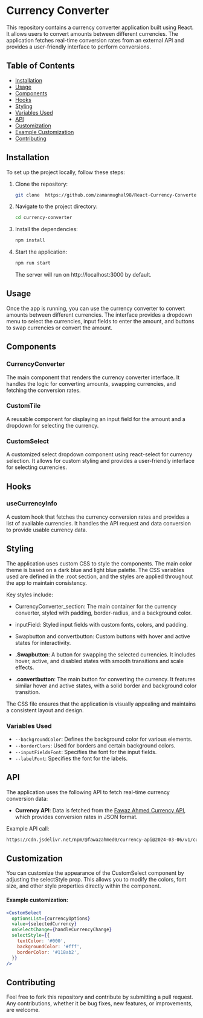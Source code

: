﻿# Currency Converter

This repository contains a currency converter application built using React. It allows users to convert amounts between different currencies. The application fetches real-time conversion rates from an external API and provides a user-friendly interface to perform conversions.

## Table of Contents

- [Installation](#installation)
- [Usage](#usage)
- [Components](#components)
- [Hooks](#hooks)
- [Styling](#styling)
- [ Variables Used](variables-Used)
- [API](#api)
- [Customization](#customization)
- [Example Customization](#example-customization)
- [Contributing](#contributing)

## Installation

To set up the project locally, follow these steps:

1. Clone the repository:

   ```bash
   git clone  https://github.com/zamanmughal98/React-Currency-Converter.git
   ```

2. Navigate to the project directory:

   ```bash
   cd currency-converter

   ```

3. Install the dependencies:

   ```bash
   npm install

   ```

4. Start the application:

   ```bash
   npm run start

   ```


   The server will run on http://localhost:3000 by default.



## Usage

Once the app is running, you can use the currency converter to convert amounts between different currencies. The interface provides a dropdown menu to select the currencies, input fields to enter the amount, and buttons to swap currencies or convert the amount.

## Components

### CurrencyConverter

The main component that renders the currency converter interface. It handles the logic for converting amounts, swapping currencies, and fetching the conversion rates.

### CustomTile

A reusable component for displaying an input field for the amount and a dropdown for selecting the currency.

### CustomSelect

A customized select dropdown component using react-select for currency selection. It allows for custom styling and provides a user-friendly interface for selecting currencies.

## Hooks

### useCurrencyInfo

A custom hook that fetches the currency conversion rates and provides a list of available currencies. It handles the API request and data conversion to provide usable currency data.

## Styling

The application uses custom CSS to style the components. The main color theme is based on a dark blue and light blue palette. The CSS variables used are defined in the :root section, and the styles are applied throughout the app to maintain consistency.

Key styles include:

- CurrencyConverter_section: The main container for the currency converter, styled with padding, border-radius, and a background color.
- inputField: Styled input fields with custom fonts, colors, and padding.
- Swapbutton and convertbutton: Custom buttons with hover and active states for interactivity.

- **.Swapbutton**: A button for swapping the selected currencies. It includes hover, active, and disabled states with smooth transitions and scale effects.
- **.convertbutton**: The main button for converting the currency. It features similar hover and active states, with a solid border and background color transition.

The CSS file ensures that the application is visually appealing and maintains a consistent layout and design.

### Variables Used

- `--backgroundColor`: Defines the background color for various elements.
- `--borderClors`: Used for borders and certain background colors.
- `--inputFieldsFont`: Specifies the font for the input fields.
- `--labelFont`: Specifies the font for the labels.

## API

The application uses the following API to fetch real-time currency conversion data:

- **Currency API**: Data is fetched from the [Fawaz Ahmed Currency API](https://github.com/fawazahmed0/currency-api), which provides conversion rates in JSON format.

Example API call:

```bash
https://cdn.jsdelivr.net/npm/@fawazahmed0/currency-api@2024-03-06/v1/currencies/{currency}.json
```

## Customization

You can customize the appearance of the CustomSelect component by adjusting the selectStyle prop. This allows you to modify the colors, font size, and other style properties directly within the component.

#### Example customization:

```jsx
<CustomSelect
  optionsList={currencyOptions}
  value={selectedCurrency}
  onSelectChange={handleCurrencyChange}
  selectStyle={{
    textColor: '#000',
    backgroundColor: '#fff',
    borderColor: '#118ab2',
  }}
/>
```

## Contributing

Feel free to fork this repository and contribute by submitting a pull request. Any contributions, whether it be bug fixes, new features, or improvements, are welcome.
